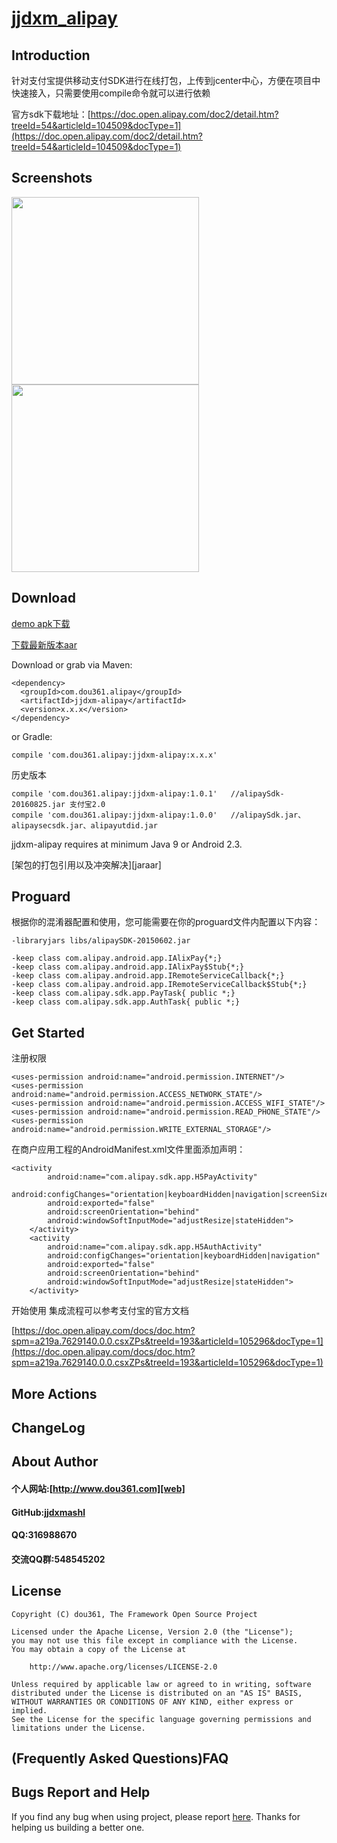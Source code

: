 # [jjdxm_alipay][project] #

## Introduction ##
针对支付宝提供移动支付SDK进行在线打包，上传到jcenter中心，方便在项目中快速接入，只需要使用compile命令就可以进行依赖

官方sdk下载地址：[https://doc.open.alipay.com/doc2/detail.htm?treeId=54&articleId=104509&docType=1](https://doc.open.alipay.com/doc2/detail.htm?treeId=54&articleId=104509&docType=1)

## Screenshots ##

<img src="https://raw.githubusercontent.com/jjdxmashl/jjdxm_alipay/master/screenshots/icon01.png" width="300"> 
<img src="https://raw.githubusercontent.com/jjdxmashl/jjdxm_alipay/master/screenshots/icon02.png" width="300"> 

## Download ##

[demo apk下载][downapk]

[下载最新版本aar][lastaar]

Download or grab via Maven:

	<dependency>
	  <groupId>com.dou361.alipay</groupId>
	  <artifactId>jjdxm-alipay</artifactId>
	  <version>x.x.x</version>
	</dependency>

or Gradle:

	compile 'com.dou361.alipay:jjdxm-alipay:x.x.x'

历史版本

    compile 'com.dou361.alipay:jjdxm-alipay:1.0.1'   //alipaySdk-20160825.jar 支付宝2.0
    compile 'com.dou361.alipay:jjdxm-alipay:1.0.0'   //alipaySdk.jar、alipaysecsdk.jar、alipayutdid.jar


jjdxm-alipay requires at minimum Java 9 or Android 2.3.


[架包的打包引用以及冲突解决][jaraar]

## Proguard ##

根据你的混淆器配置和使用，您可能需要在你的proguard文件内配置以下内容：

	-libraryjars libs/alipaySDK-20150602.jar
	
	-keep class com.alipay.android.app.IAlixPay{*;}
	-keep class com.alipay.android.app.IAlixPay$Stub{*;}
	-keep class com.alipay.android.app.IRemoteServiceCallback{*;}
	-keep class com.alipay.android.app.IRemoteServiceCallback$Stub{*;}
	-keep class com.alipay.sdk.app.PayTask{ public *;}
	-keep class com.alipay.sdk.app.AuthTask{ public *;}

## Get Started ##

注册权限

	<uses-permission android:name="android.permission.INTERNET"/>
    <uses-permission android:name="android.permission.ACCESS_NETWORK_STATE"/>
    <uses-permission android:name="android.permission.ACCESS_WIFI_STATE"/>
    <uses-permission android:name="android.permission.READ_PHONE_STATE"/>
    <uses-permission android:name="android.permission.WRITE_EXTERNAL_STORAGE"/>

在商户应用工程的AndroidManifest.xml文件里面添加声明：

	<activity
            android:name="com.alipay.sdk.app.H5PayActivity"
            android:configChanges="orientation|keyboardHidden|navigation|screenSize"
            android:exported="false"
            android:screenOrientation="behind"
            android:windowSoftInputMode="adjustResize|stateHidden">
        </activity>
        <activity
            android:name="com.alipay.sdk.app.H5AuthActivity"
            android:configChanges="orientation|keyboardHidden|navigation"
            android:exported="false"
            android:screenOrientation="behind"
            android:windowSoftInputMode="adjustResize|stateHidden">
        </activity>

开始使用
集成流程可以参考支付宝的官方文档

[https://doc.open.alipay.com/docs/doc.htm?spm=a219a.7629140.0.0.csxZPs&treeId=193&articleId=105296&docType=1](https://doc.open.alipay.com/docs/doc.htm?spm=a219a.7629140.0.0.csxZPs&treeId=193&articleId=105296&docType=1)

## More Actions ##

## ChangeLog ##

## About Author ##

#### 个人网站:[http://www.dou361.com][web] ####
#### GitHub:[jjdxmashl][github] ####
#### QQ:316988670 ####
#### 交流QQ群:548545202 ####


## License ##

    Copyright (C) dou361, The Framework Open Source Project
    
    Licensed under the Apache License, Version 2.0 (the "License");
    you may not use this file except in compliance with the License.
    You may obtain a copy of the License at
    
     	http://www.apache.org/licenses/LICENSE-2.0
    
    Unless required by applicable law or agreed to in writing, software
    distributed under the License is distributed on an "AS IS" BASIS,
    WITHOUT WARRANTIES OR CONDITIONS OF ANY KIND, either express or implied.
    See the License for the specific language governing permissions and
    limitations under the License.

## (Frequently Asked Questions)FAQ ##
## Bugs Report and Help ##

If you find any bug when using project, please report [here][issues]. Thanks for helping us building a better one.



[web]:http://www.dou361.com
[github]:https://github.com/jjdxmashl/
[project]:https://github.com/jjdxmashl/jjdxm_alipay/
[issues]:https://github.com/jjdxmashl/jjdxm_alipay/issues/new
[downapk]:https://raw.githubusercontent.com/jjdxmashl/jjdxm_alipay/master/apk/app-debug.apk
[lastaar]:https://raw.githubusercontent.com/jjdxmashl/jjdxm_alipay/master/release/jjdxm-alipay-1.0.0.aar
[lastjar]:https://raw.githubusercontent.com/jjdxmashl/jjdxm_alipay/master/release/jjdxm-alipay-1.0.0.jar
[icon01]:https://raw.githubusercontent.com/jjdxmashl/jjdxm_alipay/master/screenshots/icon01.png
[icon02]:https://raw.githubusercontent.com/jjdxmashl/jjdxm_alipay/master/screenshots/icon02.png
